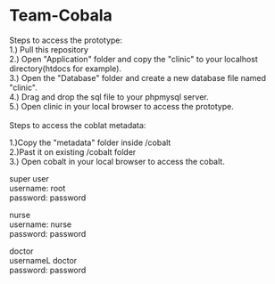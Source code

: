 # Team-Cobala

Steps to access the prototype:
<br>
1.) Pull this repository<br>
2.) Open "Application" folder and copy the "clinic" to your localhost directory(htdocs for example).<br>
3.) Open the "Database" folder and create a new database file named "clinic". <br>
4.) Drag and drop the sql file to your phpmysql server.<br>
5.) Open clinic in your local browser to access the prototype.<br>
<br>
Steps to access the coblat metadata:
<br>

1.)Copy the "metadata" folder inside /cobalt<br>
2.)Past it on existing /cobalt folder<br>
3.) Open cobalt in your local browser to access the cobalt.<br>

super user<br>
username: root<br>
password: password<br>

nurse<br>
username: nurse<br>
password: password<br>

doctor<br>
usernameL doctor<br>
password: password<br>
